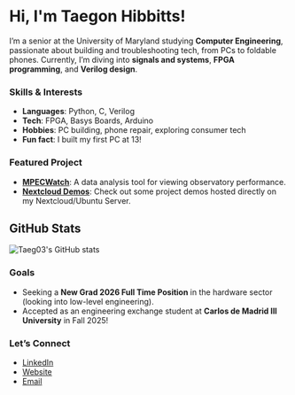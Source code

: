 # Hi, I'm Taegon Hibbitts!

I’m a senior at the University of Maryland studying **Computer Engineering**, passionate about building and troubleshooting tech, from PCs to foldable phones. Currently, I’m diving into **signals and systems**, **FPGA programming**, and **Verilog design**.

### Skills & Interests
- **Languages**: Python, C, Verilog
- **Tech**: FPGA, Basys Boards, Arduino
- **Hobbies**: PC building, phone repair, exploring consumer tech
- **Fun fact**: I built my first PC at 13!

### Featured Project
- [**MPECWatch**](https://sbnmpc.astro.umd.edu/mpecwatch/): A data analysis tool for viewing observatory performance.
- [**Nextcloud Demos**](https://taegon.ddns.net/index.php/s/zmtew9SaZ2Lo8D5): Check out some project demos hosted directly on my Nextcloud/Ubuntu Server.

## GitHub Stats
![Taeg03's GitHub stats](https://github-readme-stats.vercel.app/api?username=Taeg03&show_icons=true&theme=radical)

### Goals
- Seeking a **New Grad 2026 Full Time Position** in the hardware sector (looking into low-level engineering).
- Accepted as an engineering exchange student at **Carlos de Madrid III University** in Fall 2025!

### Let’s Connect
- [LinkedIn](https://linkedin.com/in/taegon-hibbitts)
- [Website](https://taegonhibbitts.com)
- [Email](mailto:thibbitts03@gmail.com)

<!--
**Taeg03/Taeg03** is a ✨ _special_ ✨ repository because its `README.md` (this file) appears on your GitHub profile.

Here are some ideas to get you started:

- 🔭 I’m currently working on ...
- 🌱 I’m currently learning ...
- 👯 I’m looking to collaborate on ...
- 🤔 I’m looking for help with ...
- 💬 Ask me about ...
- 📫 How to reach me: ...
- 😄 Pronouns: ...
- ⚡ Fun fact: ...
-->
